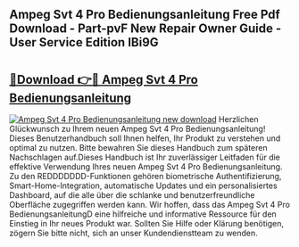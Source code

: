## Ampeg Svt 4 Pro Bedienungsanleitung Free Pdf Download - Part-pvF New Repair Owner Guide - User Service Edition IBi9G

# <h2><a href="http://df46iy.blite.top/?on=Ampeg+Svt+4+Pro+Bedienungsanleitung">🔗Download 👉🔴 Ampeg Svt 4 Pro Bedienungsanleitung</a></h2>

[![Ampeg Svt 4 Pro Bedienungsanleitung new download](https://i.imgur.com/lujVjoI.png)](http://df46iy.blite.top/?on=Ampeg+Svt+4+Pro+Bedienungsanleitung)
Herzlichen Glückwunsch zu Ihrem neuen Ampeg Svt 4 Pro Bedienungsanleitung! Dieses Benutzerhandbuch soll Ihnen helfen, Ihr Produkt zu verstehen und optimal zu nutzen. Bitte bewahren Sie dieses Handbuch zum späteren Nachschlagen auf.Dieses Handbuch ist Ihr zuverlässiger Leitfaden für die effektive Verwendung Ihres neuen Ampeg Svt 4 Pro Bedienungsanleitung. Zu den REDDDDDDD-Funktionen gehören biometrische Authentifizierung, Smart-Home-Integration, automatische Updates und ein personalisiertes Dashboard, auf die alle über die schlanke und benutzerfreundliche Oberfläche zugegriffen werden kann. Wir hoffen, dass das Ampeg Svt 4 Pro BedienungsanleitungD eine hilfreiche und informative Ressource für den Einstieg in Ihr neues Produkt war. Sollten Sie Hilfe oder Klärung benötigen, zögern Sie bitte nicht, sich an unser Kundendienstteam zu wenden.
